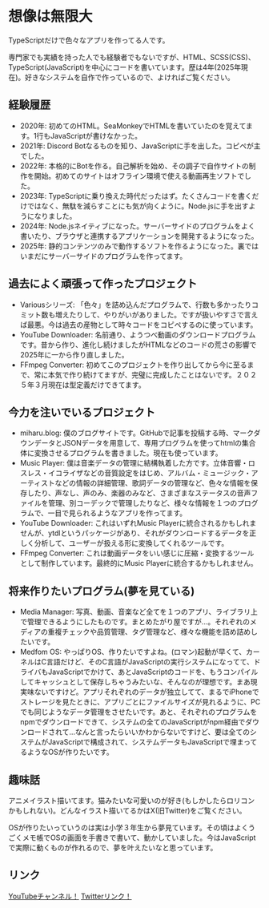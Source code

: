 # 想像は無限大
TypeScriptだけで色々なアプリを作ってる人です。

専門家でも実績を持った人でも経験者でもないですが、HTML、SCSS(CSS)、TypeScript(JavaScript)を中心にコードを書いています。歴は4年(2025年現在)。好きなシステムを自作で作っているので、よければご覧ください。

## 経験履歴
- 2020年: 初めてのHTML。SeaMonkeyでHTMLを書いていたのを覚えてます。1行もJavaScriptが書けなかった。
- 2021年: Discord Botなるものを知り、JavaScriptに手を出した。コピペが主でした。
- 2022年: 本格的にBotを作る。自己解析を始め、その調子で自作サイトの制作を開始。初めてのサイトはオフライン環境で使える動画再生ソフトでした。
- 2023年: TypeScriptに乗り換えた時代だったはず。たくさんコードを書くだけではなく、無駄を減らすことにも気が向くように。Node.jsに手を出すようになりました。
- 2024年: Node.jsネイティブになった。サーバーサイドのプログラムをよく書いたり、ブラウザと連携するアプリケーションを開発するようになった。
- 2025年: 静的コンテンツのみで動作するソフトを作るようになった。裏ではいまだにサーバーサイドのプログラムを作ってます。

## 過去によく頑張って作ったプロジェクト
- Variousシリーズ: 「色々」を詰め込んだプログラムで、行数も多かったりコミット数も増えたりして、やりがいがありました。ですが扱いやすさで言えば最悪。今は過去の産物として時々コードをコピペするのに使っています。
- YouTube Downloader: 名前通り、ようつべ動画のダウンロードプログラムです。昔から作り、進化し続けましたがHTMLなどのコードの荒さの影響で2025年に一から作り直しました。
- FFmpeg Converter: 初めてこのプロジェクトを作り出してから今に至るまで、常に本気で作り続けてますが、完璧に完成したことはないです。２０２５年３月現在は型定義だけできてます。

## 今力を注いでいるプロジェクト
- miharu.blog: 僕のブログサイトです。GitHubで記事を投稿する時、マークダウンデータとJSONデータを用意して、専用プログラムを使ってhtmlの集合体に変換させるプログラムを書きました。現在も使っています。
- Music Player: 僕は音楽データの管理に結構執着した方です。立体音響・ロスレス・イコライザなどの音質設定をはじめ、アルバム・ミュージック・アーティストなどの情報の詳細管理、歌詞データの管理など、色々な情報を保存したり、声なし、声のみ、楽器のみなど、さまざまなステータスの音声ファイルを管理、別コーデックで管理したりなど、様々な情報を１つのプログラムで、一目で見られるようなアプリを作ってます。
- YouTube Downloader: これはいずれMusic Playerに統合されるかもしれませんが、ytdlというパッケージがあり、それがダウンロードするデータを正しく分析して、ユーザーが扱える形に変換してくれるツールです。
- FFmpeg Converter: これは動画データをいい感じに圧縮・変換するツールとして制作しています。最終的にMusic Playerに統合するかもしれません。

## 将来作りたいプログラム(夢を見ている)
- Media Manager: 写真、動画、音楽など全てを１つのアプリ、ライブラリ上で管理できるようにしたものです。まとめたがり屋ですが...。それぞれのメディアの重複チェックや品質管理、タグ管理など、様々な機能を詰め詰めしたいです。
- Medfom OS: やっぱりOS、作りたいですよね。(ロマン)起動が早くて、カーネルはC言語だけど、そのC言語がJavaScriptの実行システムになってて、ドライバもJavaScriptでかけて、あとJavaScriptのコードを、もうコンパイルしてキャッシュとして保存しちゃうみたいな、そんなのが理想です。まあ現実味ないですけど。アプリそれぞれのデータが独立してて、まるでiPhoneでストレージを見たときに、アプリごとにファイルサイズが見れるように、PCでも同じようなデータ管理をさせたいです。あと、それぞれのプログラムをnpmでダウンロードできて、システムの全てのJavaScriptがnpm経由でダウンロードされて...なんと言ったらいいかわからないですけど、要は全てのシステムがJavaScriptで構成されて、システムデータもJavaScriptで埋まってるようなOSが作りたいです。

## 趣味話
アニメイラスト描いてます。猫みたいな可愛いのが好き(もしかしたらロリコンかもしれない)。どんなイラスト描いてるかはX(旧Twitter)をご覧ください。

OSが作りたいっていうのは実は小学３年生から夢見ています。その頃はよくうごくメモ帳でOSの画面を手書きで書いて、動かしていました。今はJavaScriptで実際に動くものが作れるので、夢を叶えたいなと思っています。

## リンク
[YouTubeチャンネル！](https://youtube.com/@azkazunami36)
[Twitterリンク！](https://x.com/kazunami36_sum1)
